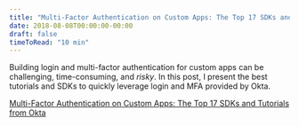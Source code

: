 ```yaml
---
title: "Multi-Factor Authentication on Custom Apps: The Top 17 SDKs and Tutorials from Okta"
date: 2018-08-08T00:00:00-00:00
draft: false
timeToRead: "10 min"
---
```


Building login and multi-factor authentication for custom apps can be challenging, time-consuming, and *risky*. In this post, I present the best tutorials and SDKs to quickly leverage login and MFA provided by Okta.

<a href="//www.okta.com/security-blog/2018/08/multi-factor-authentication-on-custom-apps-the-top-17-sdks-and-tutorials-from-okta/" target="bash">Multi-Factor Authentication on Custom Apps: The Top 17 SDKs and Tutorials from Okta</a>
